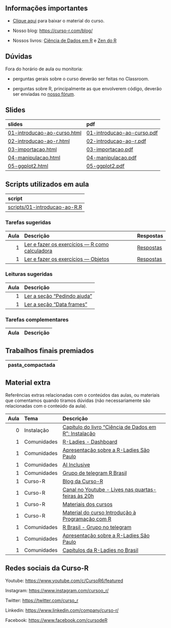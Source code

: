 
<!-- README.md is generated from README.Rmd. Please edit that file -->

## Informações importantes

-   [Clique
    aqui](https://github.com/curso-r/main-r4ds-1/raw/master/material_do_curso.zip)
    para baixar o material do curso.

-   Nosso blog: <https://curso-r.com/blog/>

-   Nossos livros: [Ciência de Dados em R](https://livro.curso-r.com/) e
    [Zen do R](https://curso-r.github.io/zen-do-r/)

## Dúvidas

Fora do horário de aula ou monitoria:

-   perguntas gerais sobre o curso deverão ser feitas no Classroom.

-   perguntas sobre R, principalmente as que envolverem código, deverão
    ser enviadas no [nosso fórum](https://discourse.curso-r.com/).

## Slides

| slides                                                                                                  | pdf                                                                                                   |
|:--------------------------------------------------------------------------------------------------------|:------------------------------------------------------------------------------------------------------|
| [01-introducao-ao-curso.html](https://curso-r.github.io/main-r4ds-1/slides/01-introducao-ao-curso.html) | [01-introducao-ao-curso.pdf](https://curso-r.github.io/main-r4ds-1/slides/01-introducao-ao-curso.pdf) |
| [02-introducao-ao-r.html](https://curso-r.github.io/main-r4ds-1/slides/02-introducao-ao-r.html)         | [02-introducao-ao-r.pdf](https://curso-r.github.io/main-r4ds-1/slides/02-introducao-ao-r.pdf)         |
| [03-importacao.html](https://curso-r.github.io/main-r4ds-1/slides/03-importacao.html)                   | [03-importacao.pdf](https://curso-r.github.io/main-r4ds-1/slides/03-importacao.pdf)                   |
| [04-manipulacao.html](https://curso-r.github.io/main-r4ds-1/slides/04-manipulacao.html)                 | [04-manipulacao.pdf](https://curso-r.github.io/main-r4ds-1/slides/04-manipulacao.pdf)                 |
| [05-ggplot2.html](https://curso-r.github.io/main-r4ds-1/slides/05-ggplot2.html)                         | [05-ggplot2.pdf](https://curso-r.github.io/main-r4ds-1/slides/05-ggplot2.pdf)                         |

## Scripts utilizados em aula

| script                                                                                                            |
|:------------------------------------------------------------------------------------------------------------------|
| [scripts/01-introducao-ao-R.R](https://github.com/curso-r/202206-r4ds-1/blob/master/scripts/01-introducao-ao-R.R) |

### Tarefas sugeridas

| Aula | Descrição                                                                                               | Respostas                                                      |
|-----:|:--------------------------------------------------------------------------------------------------------|:---------------------------------------------------------------|
|    1 | [Ler e fazer os exercícios — R como calculadora](https://livro.curso-r.com/3-2-r-como-calculadora.html) | [Respostas](https://livro.curso-r.com/13-1-r-b%C3%A1sico.html) |
|    1 | [Ler e fazer os exercícios — Objetos](https://livro.curso-r.com/3-3-objetosfuncoes)                     | [Respostas](https://livro.curso-r.com/13-1-r-b%C3%A1sico.html) |

### Leituras sugeridas

| Aula | Descrição                                                                       |
|-----:|:--------------------------------------------------------------------------------|
|    1 | [Ler a seção “Pedindo ajuda”](https://livro.curso-r.com/3-1-pedindo-ajuda.html) |
|    1 | [Ler a seção “Data frames”](https://livro.curso-r.com/3-4-data-frames.html)     |

### Tarefas complementares

| Aula | Descrição |
|-----:|:----------|

## Trabalhos finais premiados

| pasta_compactada |
|:-----------------|

## Material extra

Referências extras relacionadas com o conteúdos das aulas, ou materiais
que comentamos quando tiramos dúvidas (não necessariamente são
relacionadas com o conteúdo da aula).

| Aula | Tema        | Descrição                                                                                               |
|-----:|:------------|:--------------------------------------------------------------------------------------------------------|
|    0 | Instalação  | [Capítulo do livro “Ciência de Dados em R”: Instalação](https://livro.curso-r.com/1-instalacao.html)    |
|    1 | Comunidades | [R-Ladies - Dashboard](https://benubah.github.io/r-community-explorer/rladies.html)                     |
|    1 | Comunidades | [Apresentação sobre a R-Ladies São Paulo](https://r-ladies-sao-paulo.github.io/RLadiesTheme/)           |
|    1 | Comunidades | [AI Inclusive](https://www.ai-inclusive.org/)                                                           |
|    1 | Comunidades | [Grupo de telegram R Brasil](https://t.me/rbrasiloficial)                                               |
|    1 | Curso-R     | [Blog da Curso-R](https://blog.curso-r.com/)                                                            |
|    1 | Curso-R     | [Canal no Youtube - Lives nas quartas-feiras às 20h](https://www.youtube.com/c/CursoR6/featured)        |
|    1 | Curso-R     | [Materiais dos cursos](https://curso-r.com/material/)                                                   |
|    1 | Curso-R     | [Material do curso Introdução à Programação com R](https://curso-r.github.io/202202-intro-programacao/) |
|    1 | Comunidades | [R Brasil - Grupo no telegram](https://t.me/rbrasiloficial)                                             |
|    1 | Comunidades | [Apresentação sobre a R-Ladies São Paulo](https://r-ladies-sao-paulo.github.io/RLadiesTheme/)           |
|    1 | Comunidades | [Capítulos da R-Ladies no Brasil](https://github.com/R-Ladies-Sao-Paulo/RLadies-Brasil)                 |

## Redes sociais da Curso-R

Youtube: <https://www.youtube.com/c/CursoR6/featured>

Instagram: <https://www.instagram.com/cursoo_r/>

Twitter: <https://twitter.com/curso_r>

Linkedin: <https://www.linkedin.com/company/curso-r/>

Facebook: <https://www.facebook.com/cursodeR>
